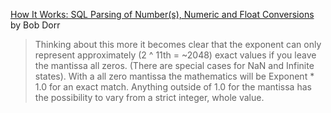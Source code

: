 [How It Works: SQL Parsing of Number(s), Numeric and Float Conversions](https://techcommunity.microsoft.com/t5/sql-server-support/how-it-works-sql-parsing-of-number-s-numeric-and-float/ba-p/316234)
by Bob Dorr

> Thinking about this more it becomes clear that the exponent can only represent approximately (2 ^ 11th = ~2048) exact values if you leave the mantissa all zeros.
> (There are special cases for NaN and Infinite states).   With a all zero mantissa the mathematics will be Exponent * 1.0 for an exact match.
> Anything outside of 1.0 for the mantissa has the possibility to vary from a strict integer, whole value.
